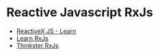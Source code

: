 # Reactive Javascript RxJs

* [ReactiveX JS - Learn](http://reactivex.io/rxjs/manual/index.html)
* [Learn RxJs](https://www.learnrxjs.io/)
* [Thinkster RxJs](https://thinkster.io/tutorials/learn-rxjs-observables)
